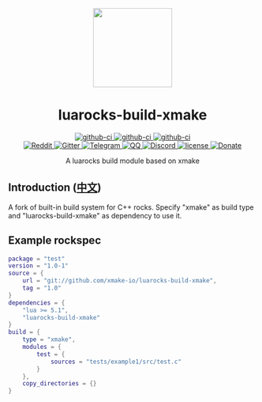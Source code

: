 <div align="center">
  <a href="https://xmake.io">
    <img width="160" heigth="160" src="https://tboox.org/static/img/xmake/logo256c.png">
  </a>

  <h1>luarocks-build-xmake</h1>

  <div>
    <a href="https://github.com/xmake-io/luarocks-build-xmake/actions?query=workflow%3AWindows">
      <img src="https://img.shields.io/github/workflow/status/xmake-io/luarocks-build-xmake/Windows/dev.svg?style=flat-square&logo=windows" alt="github-ci" />
    </a>
    <a href="https://github.com/xmake-io/luarocks-build-xmake/actions?query=workflow%3ALinux">
      <img src="https://img.shields.io/github/workflow/status/xmake-io/luarocks-build-xmake/Linux/dev.svg?style=flat-square&logo=linux" alt="github-ci" />
    </a>
    <a href="https://github.com/xmake-io/luarocks-build-xmake/actions?query=workflow%3AmacOS">
      <img src="https://img.shields.io/github/workflow/status/xmake-io/luarocks-build-xmake/macOS/dev.svg?style=flat-square&logo=apple" alt="github-ci" />
    </a>
  </div>
  <div>
    <a href="https://www.reddit.com/r/xmake-io/">
      <img src="https://img.shields.io/badge/chat-on%20reddit-ff3f34.svg?style=flat-square" alt="Reddit" />
    </a>
    <a href="https://gitter.im/tboox/tboox?utm_source=badge&utm_medium=badge&utm_campaign=pr-badge&utm_content=badge">
      <img src="https://img.shields.io/gitter/room/tboox/tboox.svg?style=flat-square&colorB=96c312" alt="Gitter" />
    </a>
    <a href="https://t.me/tbooxorg">
      <img src="https://img.shields.io/badge/chat-on%20telegram-blue.svg?style=flat-square" alt="Telegram" />
    </a>
    <a href="https://jq.qq.com/?_wv=1027&k=5hpwWFv">
      <img src="https://img.shields.io/badge/chat-on%20QQ-ff69b4.svg?style=flat-square" alt="QQ" />
    </a>
    <a href="https://discord.gg/XXRp26A4Gr">
      <img src="https://img.shields.io/badge/chat-on%20discord-7289da.svg?style=flat-square" alt="Discord" />
    </a>
    <a href="https://github.com/xmake-io/luarocks-build-xmake/blob/master/LICENSE.md">
      <img src="https://img.shields.io/github/license/xmake-io/luarocks-build-xmake.svg?colorB=f48041&style=flat-square" alt="license" />
    </a>
    <a href="http://xmake.io/pages/donation.html#donate">
      <img src="https://img.shields.io/badge/donate-us-orange.svg?style=flat-square" alt="Donate" />
    </a>
  </div>

  <p>A luarocks build module based on xmake</p>
</div>

## Introduction ([中文](/README_zh.md))

A fork of built-in build system for C++ rocks. Specify "xmake" as build type and "luarocks-build-xmake" as dependency to use it.

## Example rockspec

```lua
package = "test"
version = "1.0-1"
source = {
    url = "git://github.com/xmake-io/luarocks-build-xmake",
    tag = "1.0"
}
dependencies = {
    "lua >= 5.1",
    "luarocks-build-xmake"
}
build = {
    type = "xmake",
    modules = {
        test = {
            sources = "tests/example1/src/test.c"
        }
    },
    copy_directories = {}
}
```
